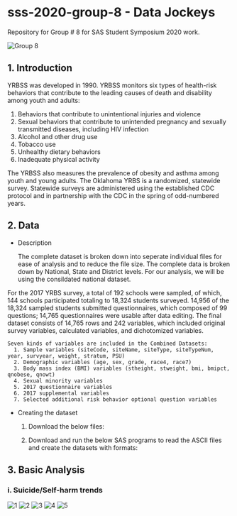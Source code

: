 # sss-2020-group-8 - Data Jockeys
Repository for Group # 8 for SAS Student Symposium 2020 work.

![Group 8](https://github.com/osu-msba/sss-2020-group-8/blob/master/miscellaneous-resources/group-images/group-pic.PNG)


## 1. Introduction
YRBSS was developed in 1990. YRBSS monitors six types of health-risk behaviors that contribute to the leading causes of death and disability among youth and adults:

  1. Behaviors that contribute to unintentional injuries and violence
  2. Sexual behaviors that contribute to unintended pregnancy and sexually transmitted diseases, including HIV infection
  3. Alcohol and other drug use
  4. Tobacco use
  5. Unhealthy dietary behaviors
  6. Inadequate physical activity

The YRBSS also measures the prevalence of obesity and asthma among youth and young adults. The Oklahoma YRBS is a randomized, statewide survey. Statewide surveys are administered using the established CDC protocol and in partnership with the CDC in the spring of odd-numbered years. 

## 2. Data

  - Description
  
    The complete dataset is broken down into seperate individual files for ease of analysis and to reduce the file size. The complete data is broken down by National, State and District levels. For our analysis, we will be using the  consildated national dataset. 
    
   For the 2017 YRBS survey, a total of 192 schools were sampled, of which, 144 schools participated totaling to 18,324 students surveyed.  14,956 of the 18,324 sampled students submitted questionnaires, which composed of 99 questions; 14,765 questionnaires were usable after data editing. The final dataset consists of 14,765 rows and 242 variables, which included original survey variables, calculated variables, and dichotomized variables.
    
    Seven kinds of variables are included in the Combined Datasets:
      1. Sample variables (siteCode, siteName, siteType, siteTypeNum, year, survyear, weight, stratum, PSU)
      2. Demographic variables (age, sex, grade, race4, race7)
      3. Body mass index (BMI) variables (stheight, stweight, bmi, bmipct, qnobese, qnowt)
      4. Sexual minority variables
      5. 2017 questionnaire variables
      6. 2017 supplemental variables
      7. Selected additional risk behavior optional question variables

    
  - Creating the dataset
      1. Download the below files:
        
      2. Download and run the below SAS programs to read the ASCII files and create the datasets with formats:
        
  
## 3. Basic Analysis

### i. Suicide/Self-harm trends

![1](https://github.com/osu-msba/sss-2020-group-8/blob/master/miscellaneous-resources/analysis-screenshots/12mo.png)
![2](https://github.com/osu-msba/sss-2020-group-8/blob/master/miscellaneous-resources/analysis-screenshots/12mo_actuallyAttemptSuicide.png)
![3](https://github.com/osu-msba/sss-2020-group-8/blob/master/miscellaneous-resources/analysis-screenshots/12mo_attemptSuicide.png)
![4](https://github.com/osu-msba/sss-2020-group-8/blob/master/miscellaneous-resources/analysis-screenshots/12mo_feltSad.png)
![5](https://github.com/osu-msba/sss-2020-group-8/blob/master/miscellaneous-resources/analysis-screenshots/12mo_injury.png)
